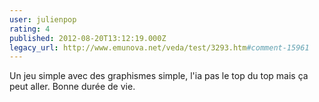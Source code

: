 ```yaml
---
user: julienpop
rating: 4
published: 2012-08-20T13:12:19.000Z
legacy_url: http://www.emunova.net/veda/test/3293.htm#comment-15961
---
```

Un jeu simple avec des graphismes simple, l'ia pas le top du top mais ça peut aller. Bonne durée de vie.